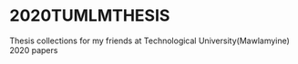# 2020TUMLMTHESIS
Thesis collections for my friends at Technological University(Mawlamyine) 2020 papers

